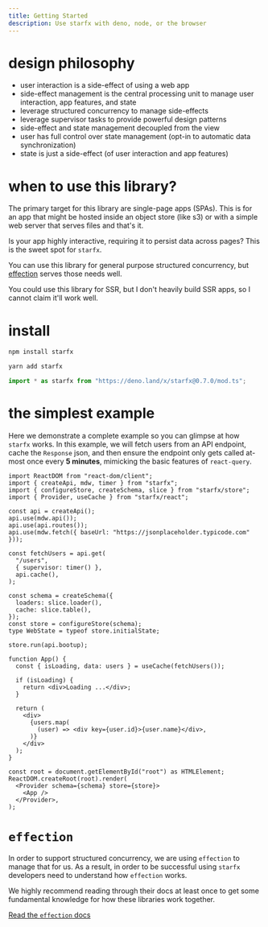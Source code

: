 ```yaml
---
title: Getting Started
description: Use starfx with deno, node, or the browser
---
```


# design philosophy

- user interaction is a side-effect of using a web app
- side-effect management is the central processing unit to manage user
  interaction, app features, and state
- leverage structured concurrency to manage side-effects
- leverage supervisor tasks to provide powerful design patterns
- side-effect and state management decoupled from the view
- user has full control over state management (opt-in to automatic data
  synchronization)
- state is just a side-effect (of user interaction and app features)

# when to use this library?

The primary target for this library are single-page apps (SPAs). This is for an
app that might be hosted inside an object store (like s3) or with a simple web
server that serves files and that's it.

Is your app highly interactive, requiring it to persist data across pages? This
is the sweet spot for `starfx`.

You can use this library for general purpose structured concurrency, but
[effection](https://github.com/thefrontside/effection) serves those needs well.

You could use this library for SSR, but I don't heavily build SSR apps, so I
cannot claim it'll work well.

# install

```bash
npm install starfx
```

```bash
yarn add starfx
```

```ts
import * as starfx from "https://deno.land/x/starfx@0.7.0/mod.ts";
```

# the simplest example

Here we demonstrate a complete example so you can glimpse at how `starfx` works.
In this example, we will fetch users from an API endpoint, cache the `Response`
json, and then ensure the endpoint only gets called at-most once every **5
minutes**, mimicking the basic features of `react-query`.

```tsx
import ReactDOM from "react-dom/client";
import { createApi, mdw, timer } from "starfx";
import { configureStore, createSchema, slice } from "starfx/store";
import { Provider, useCache } from "starfx/react";

const api = createApi();
api.use(mdw.api());
api.use(api.routes());
api.use(mdw.fetch({ baseUrl: "https://jsonplaceholder.typicode.com" }));

const fetchUsers = api.get(
  "/users",
  { supervisor: timer() },
  api.cache(),
);

const schema = createSchema({
  loaders: slice.loader(),
  cache: slice.table(),
});
const store = configureStore(schema);
type WebState = typeof store.initialState;

store.run(api.bootup);

function App() {
  const { isLoading, data: users } = useCache(fetchUsers());

  if (isLoading) {
    return <div>Loading ...</div>;
  }

  return (
    <div>
      {users.map(
        (user) => <div key={user.id}>{user.name}</div>,
      )}
    </div>
  );
}

const root = document.getElementById("root") as HTMLElement;
ReactDOM.createRoot(root).render(
  <Provider schema={schema} store={store}>
    <App />
  </Provider>,
);
```

# `effection`

In order to support structured concurrency, we are using `effection` to manage
that for us. As a result, in order to be successful using `starfx` developers
need to understand how `effection` works.

We highly recommend reading through their docs at least once to get some
fundamental knowledge for how these libraries work together.

[Read the `effection` docs](https://frontside.com/effection)
